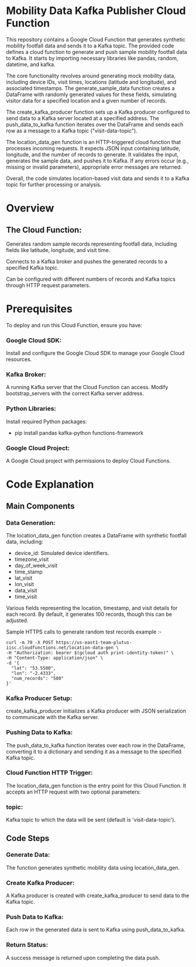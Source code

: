 # Mobility Data Kafka Publisher Cloud Function

This repository contains a Google Cloud Function that generates synthetic mobility footfall data and sends it to a Kafka topic. 
The provided code defines a cloud function to generate and push sample mobility footfall data to Kafka. It starts by importing necessary libraries like pandas, random, datetime, and kafka.

The core functionality revolves around generating mock mobility data, including device IDs, visit times, locations (latitude and longitude), and associated timestamps. The generate_sample_data function creates a DataFrame with randomly generated values for these fields, simulating visitor data for a specified location and a given number of records.

The create_kafka_producer function sets up a Kafka producer configured to send data to a Kafka server located at a specified address. The push_data_to_kafka function iterates over the DataFrame and sends each row as a message to a Kafka topic ("visit-data-topic").

The location_data_gen function is an HTTP-triggered cloud function that processes incoming requests. It expects JSON input containing latitude, longitude, and the number of records to generate. It validates the input, generates the sample data, and pushes it to Kafka. If any errors occur (e.g., missing or invalid parameters), appropriate error messages are returned.

Overall, the code simulates location-based visit data and sends it to a Kafka topic for further processing or analysis.

# Overview

## The Cloud Function:

Generates random sample records representing footfall data, including fields like latitude, longitude, and visit time.

Connects to a Kafka broker and pushes the generated records to a specified Kafka topic.

Can be configured with different numbers of records and Kafka topics through HTTP request parameters.

# Prerequisites

To deploy and run this Cloud Function, ensure you have:

### Google Cloud SDK: 
Install and configure the Google Cloud SDK to manage your Google Cloud resources.

### Kafka Broker: 
A running Kafka server that the Cloud Function can access. Modify bootstrap_servers with the correct Kafka server address.

### Python Libraries:
Install required Python packages:
 - pip install pandas kafka-python functions-framework

### Google Cloud Project: 
A Google Cloud project with permissions to deploy Cloud Functions.

# Code Explanation

## Main Components

### Data Generation:
The location_data_gen function creates a DataFrame with synthetic footfall data, including:
- device_id: Simulated device identifiers.
- timezone_visit
- day_of_week_visit
- time_stamp
- lat_visit
- lon_visit
- data_visit
- time_visit

Various fields representing the location, timestamp, and visit details for each record.
By default, it generates 100 records, though this can be adjusted.

Sample HTTPS calls to generate random test records example :- 

````
curl -m 70 -X POST https://us-east1-team-plutus-iisc.cloudfunctions.net/location-data-gen \
-H "Authorization: bearer $(gcloud auth print-identity-token)" \
-H "Content-Type: application/json" \
-d '{
  "lat": "53.5500",
  "lon": "-2.4333",
  "num_records": "500"
}'
````

### Kafka Producer Setup:
create_kafka_producer initializes a Kafka producer with JSON serialization to communicate with the Kafka server.

### Pushing Data to Kafka:
The push_data_to_kafka function iterates over each row in the DataFrame, converting it to a dictionary and sending it as a message to the specified Kafka topic.

### Cloud Function HTTP Trigger:
The location_data_gen function is the entry point for this Cloud Function. It accepts an HTTP request with two optional parameters:

### topic: 
Kafka topic to which the data will be sent (default is 'visit-data-topic').

## Code Steps

### Generate Data:
The function generates synthetic mobility data using location_data_gen.

### Create Kafka Producer:
A Kafka producer is created with create_kafka_producer to send data to the Kafka topic.

### Push Data to Kafka:
Each row in the generated data is sent to Kafka using push_data_to_kafka.

### Return Status:
A success message is returned upon completing the data push.
